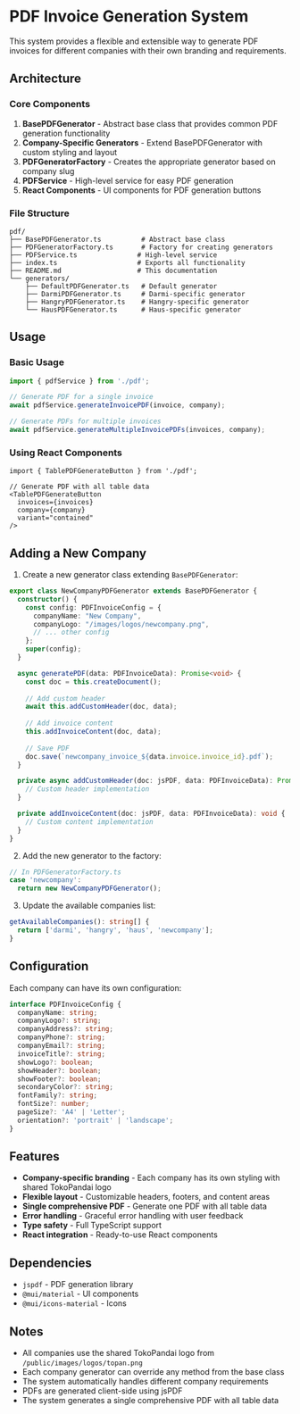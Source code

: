 # PDF Invoice Generation System

This system provides a flexible and extensible way to generate PDF invoices for different companies with their own branding and requirements.

## Architecture

### Core Components

1. **BasePDFGenerator** - Abstract base class that provides common PDF generation functionality
2. **Company-Specific Generators** - Extend BasePDFGenerator with custom styling and layout
3. **PDFGeneratorFactory** - Creates the appropriate generator based on company slug
4. **PDFService** - High-level service for easy PDF generation
5. **React Components** - UI components for PDF generation buttons

### File Structure

```
pdf/
├── BasePDFGenerator.ts          # Abstract base class
├── PDFGeneratorFactory.ts       # Factory for creating generators
├── PDFService.ts               # High-level service
├── index.ts                    # Exports all functionality
├── README.md                   # This documentation
└── generators/
    ├── DefaultPDFGenerator.ts   # Default generator
    ├── DarmiPDFGenerator.ts     # Darmi-specific generator
    ├── HangryPDFGenerator.ts    # Hangry-specific generator
    └── HausPDFGenerator.ts      # Haus-specific generator
```

## Usage

### Basic Usage

```typescript
import { pdfService } from './pdf';

// Generate PDF for a single invoice
await pdfService.generateInvoicePDF(invoice, company);

// Generate PDFs for multiple invoices
await pdfService.generateMultipleInvoicePDFs(invoices, company);
```

### Using React Components

```tsx
import { TablePDFGenerateButton } from './pdf';

// Generate PDF with all table data
<TablePDFGenerateButton 
  invoices={invoices} 
  company={company} 
  variant="contained" 
/>
```

## Adding a New Company

1. Create a new generator class extending `BasePDFGenerator`:

```typescript
export class NewCompanyPDFGenerator extends BasePDFGenerator {
  constructor() {
    const config: PDFInvoiceConfig = {
      companyName: "New Company",
      companyLogo: "/images/logos/newcompany.png",
      // ... other config
    };
    super(config);
  }

  async generatePDF(data: PDFInvoiceData): Promise<void> {
    const doc = this.createDocument();
    
    // Add custom header
    await this.addCustomHeader(doc, data);
    
    // Add invoice content
    this.addInvoiceContent(doc, data);
    
    // Save PDF
    doc.save(`newcompany_invoice_${data.invoice.invoice_id}.pdf`);
  }

  private async addCustomHeader(doc: jsPDF, data: PDFInvoiceData): Promise<void> {
    // Custom header implementation
  }

  private addInvoiceContent(doc: jsPDF, data: PDFInvoiceData): void {
    // Custom content implementation
  }
}
```

2. Add the new generator to the factory:

```typescript
// In PDFGeneratorFactory.ts
case 'newcompany':
  return new NewCompanyPDFGenerator();
```

3. Update the available companies list:

```typescript
getAvailableCompanies(): string[] {
  return ['darmi', 'hangry', 'haus', 'newcompany'];
}
```

## Configuration

Each company can have its own configuration:

```typescript
interface PDFInvoiceConfig {
  companyName: string;
  companyLogo?: string;
  companyAddress?: string;
  companyPhone?: string;
  companyEmail?: string;
  invoiceTitle?: string;
  showLogo?: boolean;
  showHeader?: boolean;
  showFooter?: boolean;
  secondaryColor?: string;
  fontFamily?: string;
  fontSize?: number;
  pageSize?: 'A4' | 'Letter';
  orientation?: 'portrait' | 'landscape';
}
```

## Features

- **Company-specific branding** - Each company has its own styling with shared TokoPandai logo
- **Flexible layout** - Customizable headers, footers, and content areas
- **Single comprehensive PDF** - Generate one PDF with all table data
- **Error handling** - Graceful error handling with user feedback
- **Type safety** - Full TypeScript support
- **React integration** - Ready-to-use React components

## Dependencies

- `jspdf` - PDF generation library
- `@mui/material` - UI components
- `@mui/icons-material` - Icons

## Notes

- All companies use the shared TokoPandai logo from `/public/images/logos/topan.png`
- Each company generator can override any method from the base class
- The system automatically handles different company requirements
- PDFs are generated client-side using jsPDF
- The system generates a single comprehensive PDF with all table data 